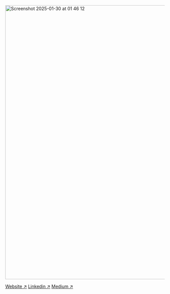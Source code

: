 <img width="865" alt="Screenshot 2025-01-30 at 01 46 12" src="https://github.com/user-attachments/assets/19e1bdc2-c04d-4be6-87da-bbd271d89f77" />

[Website ↗](https://munza.me)
[Linkedin ↗](https://www.linkedin.com/in/tawsifaqib/)
[Medium ↗](https://medium.com/@munza)
